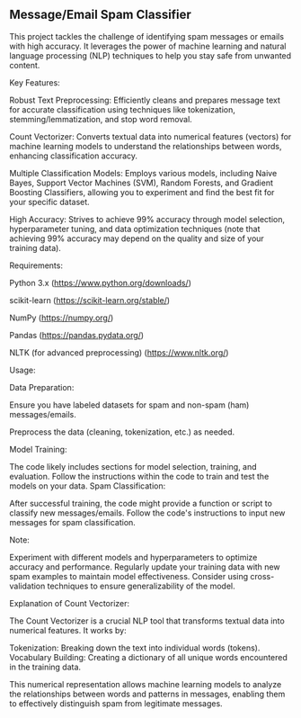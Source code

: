 ## Message/Email Spam Classifier

This project tackles the challenge of identifying spam messages or emails with high accuracy. It leverages the power of machine learning and natural language processing (NLP) techniques to help you stay safe from unwanted content.

Key Features:

Robust Text Preprocessing: Efficiently cleans and prepares message text for accurate classification using techniques like tokenization, stemming/lemmatization, and stop word removal.

Count Vectorizer: Converts textual data into numerical features (vectors) for machine learning models to understand the relationships between words, enhancing classification accuracy.

Multiple Classification Models: Employs various models, including Naive Bayes, Support Vector Machines (SVM), Random Forests, and Gradient Boosting Classifiers, allowing you to experiment and find the best fit for your specific dataset.

High Accuracy: Strives to achieve 99% accuracy through model selection, hyperparameter tuning, and data optimization techniques (note that achieving 99% accuracy may depend on the quality and size of your training data).

Requirements:

Python 3.x (https://www.python.org/downloads/)

scikit-learn (https://scikit-learn.org/stable/)

NumPy (https://numpy.org/)

Pandas (https://pandas.pydata.org/)

NLTK (for advanced preprocessing) (https://www.nltk.org/)

Usage:

Data Preparation:

Ensure you have labeled datasets for spam and non-spam (ham) messages/emails.

Preprocess the data (cleaning, tokenization, etc.) as needed.

Model Training:

The code likely includes sections for model selection, training, and evaluation.
Follow the instructions within the code to train and test the models on your data.
Spam Classification:

After successful training, the code might provide a function or script to classify new messages/emails.
Follow the code's instructions to input new messages for spam classification.

Note:

Experiment with different models and hyperparameters to optimize accuracy and performance.
Regularly update your training data with new spam examples to maintain model effectiveness.
Consider using cross-validation techniques to ensure generalizability of the model.

Explanation of Count Vectorizer:

The Count Vectorizer is a crucial NLP tool that transforms textual data into numerical features. It works by:

Tokenization: Breaking down the text into individual words (tokens).
Vocabulary Building: Creating a dictionary of all unique words encountered in the training data.

This numerical representation allows machine learning models to analyze the relationships between words and patterns in messages, enabling them to effectively distinguish spam from legitimate messages.
